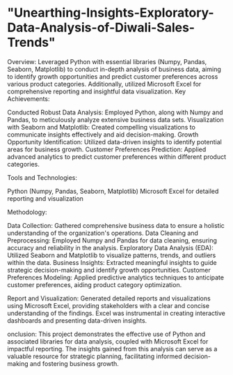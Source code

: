 # "Unearthing-Insights-Exploratory-Data-Analysis-of-Diwali-Sales-Trends"
Overview:
Leveraged Python with essential libraries (Numpy, Pandas, Seaborn, Matplotlib) to conduct in-depth analysis of business data, aiming to identify growth opportunities and predict customer preferences across various product categories. Additionally, utilized Microsoft Excel for comprehensive reporting and insightful data visualization.
Key Achievements:

Conducted Robust Data Analysis: Employed Python, along with Numpy and Pandas, to meticulously analyze extensive business data sets.
Visualization with Seaborn and Matplotlib: Created compelling visualizations to communicate insights effectively and aid decision-making.
Growth Opportunity Identification: Utilized data-driven insights to identify potential areas for business growth.
Customer Preferences Prediction: Applied advanced analytics to predict customer preferences within different product categories.

Tools and Technologies:

Python (Numpy, Pandas, Seaborn, Matplotlib)
Microsoft Excel for detailed reporting and visualization

Methodology:

Data Collection: Gathered comprehensive business data to ensure a holistic understanding of the organization's operations.
Data Cleaning and Preprocessing: Employed Numpy and Pandas for data cleaning, ensuring accuracy and reliability in the analysis.
Exploratory Data Analysis (EDA): Utilized Seaborn and Matplotlib to visualize patterns, trends, and outliers within the data.
Business Insights: Extracted meaningful insights to guide strategic decision-making and identify growth opportunities.
Customer Preferences Modeling: Applied predictive analytics techniques to anticipate customer preferences, aiding product category optimization.

Report and Visualization:
Generated detailed reports and visualizations using Microsoft Excel, providing stakeholders with a clear and concise understanding of the findings. Excel was instrumental in creating interactive dashboards and presenting data-driven insights.

onclusion:
This project demonstrates the effective use of Python and associated libraries for data analysis, coupled with Microsoft Excel for impactful reporting. The insights gained from this analysis can serve as a valuable resource for strategic planning, facilitating informed decision-making and fostering business growth.






